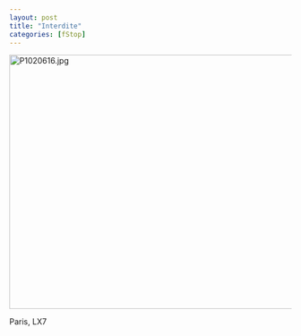 ```yaml
---
layout: post
title: "Interdite"
categories: [fStop]
---
```

<img alt="P1020616.jpg" src="http://www.botzilla.com/blog/archives/pix2014/P1020616.jpg" width="807" height="454" border="0" />

Paris, LX7

<!--more-->

